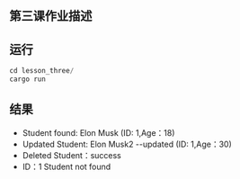 ## 第三课作业描述
## 运行
```rust
cd lesson_three/
cargo run
```
## 结果
- Student found: Elon Musk (ID: 1,Age：18)
- Updated Student: Elon Musk2 --updated (ID: 1,Age：30)
- Deleted Student：success
- ID：1 Student not found





